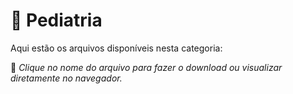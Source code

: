 # 📂 Pediatria

Aqui estão os arquivos disponíveis nesta categoria:


📌 *Clique no nome do arquivo para fazer o download ou visualizar diretamente no navegador.*
